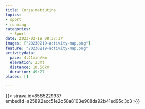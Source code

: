 ```yaml
---
title: Corsa mattutina
topics:
- sport
- running
categories:
  - Sport
date: 2023-02-19 08:37:17
images: ["20230219-activity-map.png"]
feature: "20230219-activity-map.png"
activitydata:
  pace: 4:41min/km
  elevation: 23mt
  distance: 10.56km
  duration: 49:27
places: []

---
```


<!--more--> 

 [//]: # ({{< figure src="20230219-activity-map.png" title="map" >}})


{{< strava id=8585229937 embedId=a25892acc51e2c58a8103e908da92b41ed95c3c3 >}}
